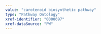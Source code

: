 ```yaml
---
value: "carotenoid biosynthetic pathway"
type: "Pathway Ontology"
xref-identifier: "0000697"
xref-dataSource: "PW"
---
```

